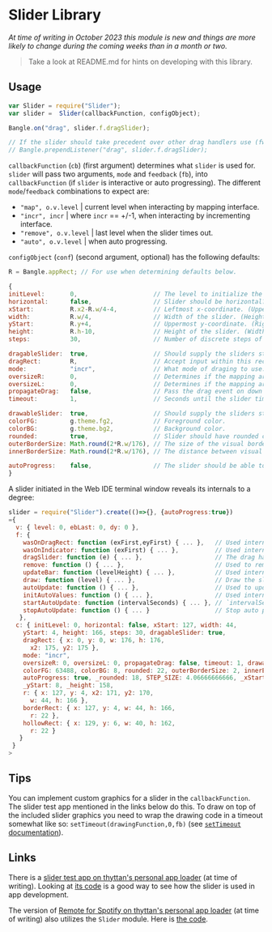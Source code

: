 Slider Library
==============

*At time of writing in October 2023 this module is new and things are more likely to change during the coming weeks than in a month or two.*

> Take a look at README.md for hints on developing with this library.

Usage
-----

```js
var Slider = require("Slider");
var slider =  Slider(callbackFunction, configObject);

Bangle.on("drag", slider.f.dragSlider);

// If the slider should take precedent over other drag handlers use (fw2v18 and up):
// Bangle.prependListener("drag", slider.f.dragSlider);
```

`callbackFunction` (`cb`) (first argument) determines what `slider` is used for. `slider` will pass two arguments, `mode` and `feedback` (`fb`), into `callbackFunction` (if `slider` is interactive or auto progressing). The different `mode`/`feedback` combinations to expect are:
- `"map", o.v.level` | current level when interacting by mapping interface.
- `"incr", incr` | where `incr` == +/-1, when interacting by incrementing interface.
- `"remove", o.v.level` | last level when the slider times out.
- `"auto", o.v.level` | when auto progressing.

`configObject` (`conf`) (second argument, optional) has the following defaults:

```js
R = Bangle.appRect; // For use when determining defaults below.

{
initLevel:       0,                     // The level to initialize the slider with.
horizontal:      false,                 // Slider should be horizontal?
xStart:          R.x2-R.w/4-4,          // Leftmost x-coordinate. (Uppermost y-coordinate if horizontal)
width:           R.w/4,                 // Width of the slider. (Height if horizontal)
yStart:          R.y+4,                 // Uppermost y-coordinate. (Rightmost x-coordinate if horizontal)
height:          R.h-10,                // Height of the slider. (Width if horizontal)
steps:           30,                    // Number of discrete steps of the slider.

dragableSlider:  true,                  // Should supply the sliders standard interaction mechanisms?
dragRect:        R,                     // Accept input within this rectangle.
mode:            "incr",                // What mode of draging to use: "map", "incr" or "mapincr".
oversizeR:       0,                     // Determines if the mapping area should be extend outside the indicator (Right/Up).
oversizeL:       0,                     // Determines if the mapping area should be extend outside the indicator (Left/Down).
propagateDrag:   false,                 // Pass the drag event on down the handler chain?
timeout:         1,                     // Seconds until the slider times out. If set to `false` the slider stays active. The callback function is responsible for repainting over the slider graphics.

drawableSlider:  true,                  // Should supply the sliders standard drawing mechanism?
colorFG:         g.theme.fg2,           // Foreground color.
colorBG:         g.theme.bg2,           // Background color.
rounded:         true,                  // Slider should have rounded corners?
outerBorderSize: Math.round(2*R.w/176), // The size of the visual border. Scaled in relation to Bangle.js 2 screen width/typical app rectangle widths.
innerBorderSize: Math.round(2*R.w/176), // The distance between visual border and the slider.

autoProgress:    false,                 // The slider should be able to progress automatically?
}
```

A slider initiated in the Web IDE terminal window reveals its internals to a degree:
```js
slider = require("Slider").create(()=>{}, {autoProgress:true})
={
  v: { level: 0, ebLast: 0, dy: 0 },
  f: {
    wasOnDragRect: function (exFirst,eyFirst) { ... },   // Used internally.
    wasOnIndicator: function (exFirst) { ... },          // Used internally.
    dragSlider: function (e) { ... },                    // The drag handler.
    remove: function () { ... },                         // Used to remove the drag handler and run the callback function.
    updateBar: function (levelHeight) { ... },           // Used internally to get the variable height rectangle for the indicator.
    draw: function (level) { ... },                      // Draw the slider with the supplied level.
    autoUpdate: function () { ... },                     // Used to update the slider when auto progressing.
    initAutoValues: function () { ... },                 // Used internally.
    startAutoUpdate: function (intervalSeconds) { ... }, // `intervalSeconds` defaults to 1 second if it's not supplied when `startAutoUpdate` is called.
    stopAutoUpdate: function () { ... }                  // Stop auto progressing and clear some related values.
   },
  c: { initLevel: 0, horizontal: false, xStart: 127, width: 44,
    yStart: 4, height: 166, steps: 30, dragableSlider: true,
    dragRect: { x: 0, y: 0, w: 176, h: 176,
      x2: 175, y2: 175 },
    mode: "incr",
    oversizeR: 0, oversizeL: 0, propagateDrag: false, timeout: 1, drawableSlider: true,
    colorFG: 63488, colorBG: 8, rounded: 22, outerBorderSize: 2, innerBorderSize: 2,
    autoProgress: true, _rounded: 18, STEP_SIZE: 4.06666666666, _xStart: 131, _width: 36,
    _yStart: 8, _height: 158,
    r: { x: 127, y: 4, x2: 171, y2: 170,
      w: 44, h: 166 },
    borderRect: { x: 127, y: 4, w: 44, h: 166,
      r: 22 },
    hollowRect: { x: 129, y: 6, w: 40, h: 162,
      r: 22 }
   }
 }
> 
```
Tips
----

You can implement custom graphics for a slider in the `callbackFunction`. The slider test app mentioned in the links below do this. To draw on top of the included slider graphics you need to wrap the drawing code in a timeout somewhat like so: `setTimeout(drawingFunction,0,fb)` (see [`setTimeout` documentation](https://www.espruino.com/Reference#l__global_setTimeout)).

Links
-----

There is a [slider test app on thyttan's personal app loader](https://thyttan.github.io/BangleApps/?q=slidertest) (at time of writing). Looking at [its code](https://github.com/thyttan/BangleApps/blob/ui-slider-lib/apps/slidertest/app.js) is a good way to see how the slider is used in app development.

The version of [Remote for Spotify on thyttan's personal app loader](https://thyttan.github.io/BangleApps/?q=spotrem) (at time of writing) also utilizes the `Slider` module. Here is [the code](https://github.com/thyttan/BangleApps/blob/ui-slider-lib/apps/spotrem/app.js).
